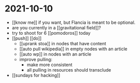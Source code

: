 # 2021-10-10

- [[know me]] if you want, but Flancia is meant to be optional.
- are you currently in a [[gravitational field]]?
- try to shoot for 6 [[pomodoros]] today
- [[push]] [[do]]
  - [[uprank stoa]] in nodes that have content
  - [[auto pull wikipedia]] in empty nodes with an article
  - [[auto wp]] in nodes with an article
  - improve pulling:
    - make more consistent
    - all pulling in resources should transclude
- [[sundays for hacking]]
